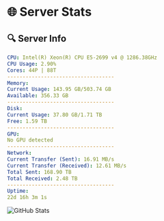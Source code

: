 # 🌐 Server Stats
## 🔍 Server Info
```yaml
CPU: Intel(R) Xeon(R) CPU E5-2699 v4 @ 1286.38GHz
CPU Usage: 2.90%
Cores: 44P | 88T
-----------------------------------
Memory:
Current Usage: 143.95 GB/503.74 GB
Available: 356.33 GB
-----------------------------------
Disk:
Current Usage: 37.80 GB/1.71 TB
Free: 1.59 TB
-----------------------------------
GPU:
No GPU detected
-----------------------------------
Network:
Current Transfer (Sent): 16.91 MB/s
Current Transfer (Received): 12.61 MB/s
Total Sent: 168.90 TB
Total Received: 2.48 TB
-----------------------------------
Uptime:
22d 16h 3m 1s
```
![GitHub Stats](https://img.shields.io/badge/Updated-2025-03-02_14:46:19-blue)